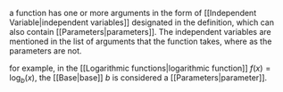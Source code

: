a function has one or more arguments in the form of [[Independent Variable|independent variables]] designated in the definition, which can also contain [[Parameters|parameters]]. The independent variables are mentioned in the list of arguments that the function takes, where as the parameters are not. 

for example, in the [[Logarithmic functions|logarithmic function]] $f(x) = \log_{b}(x)$, the [[Base|base]] $b$ is considered a [[Parameters|parameter]].
